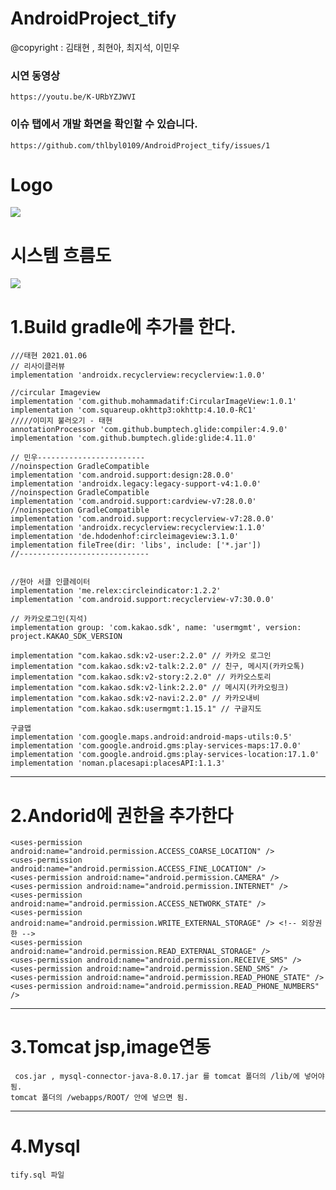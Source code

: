 # AndroidProject_tify
 @copyright :  김태현 , 최현아, 최지석, 이민우 
 ### 시연 동영상 
    https://youtu.be/K-URbYZJWVI

 ### 이슈 탭에서 개발 화면을 확인할 수 있습니다. 
    https://github.com/thlbyl0109/AndroidProject_tify/issues/1
 
# Logo
 
  
  
  <img src ="https://github.com/thlbyl0109/AndroidProject_tify/blob/main/document/tifyLogo.png">
     
     
     
     
     
     
 # 시스템 흐름도
   
   <img src ="https://github.com/thlbyl0109/AndroidProject_tify/blob/main/document/system.png">
 
 # 1.Build gradle에 추가를 한다.
 
 
    ///태현 2021.01.06
    // 리사이클러뷰
    implementation 'androidx.recyclerview:recyclerview:1.0.0'
  
    //circular Imageview
    implementation 'com.github.mohammadatif:CircularImageView:1.0.1'
    implementation 'com.squareup.okhttp3:okhttp:4.10.0-RC1'
    /////이미지 불러오기 - 태현
    annotationProcessor 'com.github.bumptech.glide:compiler:4.9.0'
    implementation 'com.github.bumptech.glide:glide:4.11.0'

    // 민우------------------------
    //noinspection GradleCompatible
    implementation 'com.android.support:design:28.0.0'
    implementation 'androidx.legacy:legacy-support-v4:1.0.0'
    //noinspection GradleCompatible
    implementation 'com.android.support:cardview-v7:28.0.0'
    //noinspection GradleCompatible
    implementation 'com.android.support:recyclerview-v7:28.0.0'
    implementation 'androidx.recyclerview:recyclerview:1.1.0'
    implementation 'de.hdodenhof:circleimageview:3.1.0'
    implementation fileTree(dir: 'libs', include: ['*.jar'])
    //-----------------------------


    //현아 서클 인클레이터
    implementation 'me.relex:circleindicator:1.2.2'
    implementation 'com.android.support:recyclerview-v7:30.0.0'

    // 카카오로그인(지석)
    implementation group: 'com.kakao.sdk', name: 'usermgmt', version: project.KAKAO_SDK_VERSION

    implementation "com.kakao.sdk:v2-user:2.2.0" // 카카오 로그인
    implementation "com.kakao.sdk:v2-talk:2.2.0" // 친구, 메시지(카카오톡)
    implementation "com.kakao.sdk:v2-story:2.2.0" // 카카오스토리
    implementation "com.kakao.sdk:v2-link:2.2.0" // 메시지(카카오링크)
    implementation "com.kakao.sdk:v2-navi:2.2.0" // 카카오내비
    implementation "com.kakao.sdk:usermgmt:1.15.1" // 구글지도
   
    구글맵
    implementation 'com.google.maps.android:android-maps-utils:0.5'
    implementation 'com.google.android.gms:play-services-maps:17.0.0'
    implementation 'com.google.android.gms:play-services-location:17.1.0'
    implementation 'noman.placesapi:placesAPI:1.1.3'
    
****

# 2.Andorid에 권한을 추가한다
    
    <uses-permission android:name="android.permission.ACCESS_COARSE_LOCATION" />
    <uses-permission android:name="android.permission.ACCESS_FINE_LOCATION" />
    <uses-permission android:name="android.permission.CAMERA" />
    <uses-permission android:name="android.permission.INTERNET" />
    <uses-permission android:name="android.permission.ACCESS_NETWORK_STATE" />
    <uses-permission android:name="android.permission.WRITE_EXTERNAL_STORAGE" /> <!-- 외장권한 -->
    <uses-permission android:name="android.permission.READ_EXTERNAL_STORAGE" />
    <uses-permission android:name="android.permission.RECEIVE_SMS" />
    <uses-permission android:name="android.permission.SEND_SMS" />
    <uses-permission android:name="android.permission.READ_PHONE_STATE" />
    <uses-permission android:name="android.permission.READ_PHONE_NUMBERS" />
****

# 3.Tomcat jsp,image연동
     cos.jar , mysql-connector-java-8.0.17.jar 를 tomcat 폴더의 /lib/에 넣어야됨.
    tomcat 폴더의 /webapps/ROOT/ 안에 넣으면 됨.
****

# 4.Mysql

    tify.sql 파일
    

        
